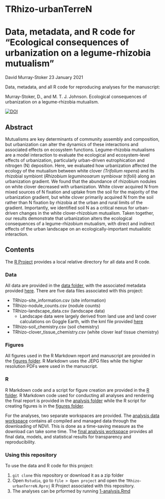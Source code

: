 # TRhizo-urbanTerreN

Data, metadata, and R code for “Ecological consequences of urbanization on a legume-rhizobia mutualism”
================
David Murray-Stoker
23 January 2021

Data, metadata, and all R code for reproducing analyses for the manuscript:

Murray-Stoker, D., and M. T. J. Johnson. Ecological consequences of urbanization on a legume-rhizobia mutualism.

[![DOI](https://zenodo.org/badge/332053459.svg)](https://zenodo.org/badge/latestdoi/332053459)


## Abstract

Mutualisms are key determinants of community assembly and composition, but urbanization can alter the dynamics of these interactions and associated effects on ecosystem functions. Legume-rhizobia mutualisms are a model interaction to evaluate the ecological and ecosystem-level effects of urbanization, particularly urban-driven eutrophication and nitrogen (N) deposition. Here, we evaluated how urbanization affected the ecology of the mutualism between white clover *(Trifolium repens*) and its rhizobial symbiont (*Rhizobium leguminosarum* symbiovar *trifolii*) along an urbanization gradient. We found that the abundance of rhizobium nodules on white clover decreased with urbanization. White clover acquired N from mixed sources of N fixation and uptake from the soil for the majority of the urbanization gradient, but white clover primarily acquired N from the soil rather than N fixation by rhizobia at the urban and rural limits of the gradient. Importantly, we identified soil N as a critical nexus for urban-driven changes in the white clover-rhizobium mutualism. Taken together, our results demonstrate that urbanization alters the ecological consequences of a legume-rhizobium mutualism, with direct and indirect effects of the urban landscape on an ecologically-important mutualistic interaction.


## Contents

The [R Project](https://github.com/dmurraystoker/TRhizo-urbanTerreN/blob/main/TRhizo-urbanTerreN.Rproj) provides a local relative directory for all data and R code.


### Data

All data are provided in the [data folder](https://github.com/dmurraystoker/TRhizo-urbanTerreN/tree/main/data), with the associated metadata provided [here](https://github.com/dmurraystoker/TRhizo-urbanTerreN/blob/main/metadata.md). There are five data files associated with this project:

* TRhizo-site_information.csv (site information)
* TRhizo-nodule_counts.csv (nodule counts)
* TRhizo-landscape_data.csv (landscape data)
  - Landscape data were largely derived from land use and land cover calculations on Goggle Earth, with the kml file provided [here](https://github.com/dmurraystoker/TRhizo-urbanTerreN/blob/main/TRhizo-Urbanization%20Gradient.kml)
* TRhizo-soil_chemistry.csv (soil chemistry)
* TRhizo-clover_tissue_chemistry.csv (white clover leaf tissue chemistry)


### Figures

All figures used in the R Markdown report and manuscript are provided in the [figures folder](https://github.com/dmurraystoker/TRhizo-urbanTerreN/tree/main/figures). R Markdown uses the JEPG files while the higher resolution PDFs were used in the manuscript.


### R

R Markdown code and a script for figure creation are provided in the [R folder](https://github.com/dmurraystoker/TRhizo-urbanTerreN/tree/main/R). R Markdown code used for conducting all analyses and rendering the final report is provided in the [analysis folder](https://github.com/dmurraystoker/TRhizo-urbanTerreN/tree/main/R/1-analysis) while the R script for creating figures is in the [figures folder](https://github.com/dmurraystoker/TRhizo-urbanTerreN/tree/main/R/2-figures).

For the analyses, two separate workspaces are provided. The [analysis data workspace](https://github.com/dmurraystoker/TRhizo-urbanTerreN/blob/main/R/1-analysis/1-analysis-data.RData) contains all compiled and managed data through the downloading of NDVI. This is done as a time-saving measure as the download can take some time. The [final analysis workspace](https://github.com/dmurraystoker/TRhizo-urbanTerreN/blob/main/R/1-analysis/1-analysis-workspace.RData) provides all final data, models, and statistical results for transparency and reproducibility.


### Using this repository

To use the data and R code for this project:
1. `git clone` this repository or download it as a zip folder
2. Open `Rstudio`, go to `file > Open project` and open the `TRhizo-urbanTerreN.Rproj`
R Project associated with this repository.
3. The analyses can be prformed by running [1-analysis.Rmd](R/1-analysis/1-analysis.Rmd)

